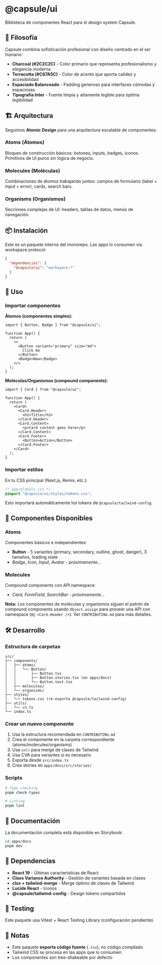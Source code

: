 # @capsule/ui

Biblioteca de componentes React para el design system Capsule.

## 🎨 Filosofía

Capsule combina sofisticación profesional con diseño centrado en el ser humano:

- **Charcoal (#2C2C2C)** - Color primario que representa profesionalismo y elegancia moderna
- **Terracotta (#C67A5C)** - Color de acento que aporta calidez y accesibilidad
- **Espaciado Balanceado** - Padding generoso para interfaces cómodas y espaciosas
- **Tipografía Inter** - Fuente limpia y altamente legible para óptima legibilidad

## 🏗️ Arquitectura

Seguimos **Atomic Design** para una arquitectura escalable de componentes:

### Atoms (Átomos)

Bloques de construcción básicos: botones, inputs, badges, iconos. Primitivos de UI puros sin lógica de negocio.

### Molecules (Moléculas)

Combinaciones de átomos trabajando juntos: campos de formulario (label + input + error), cards, search bars.

### Organisms (Organismos)

Secciones complejas de UI: headers, tablas de datos, menús de navegación.

## 📦 Instalación

Este es un paquete interno del monorepo. Las apps lo consumen vía workspace protocol:

```json
{
  "dependencies": {
    "@capsule/ui": "workspace:*"
  }
}
```

## 🚀 Uso

### Importar componentes

**Átomos (componentes simples):**

```tsx
import { Button, Badge } from "@capsule/ui";

function App() {
  return (
    <>
      <Button variant="primary" size="md">
        Click me
      </Button>
      <Badge>New</Badge>
    </>
  );
}
```

**Moléculas/Organismos (compound components):**

```tsx
import { Card } from "@capsule/ui";

function App() {
  return (
    <Card>
      <Card.Header>
        <h2>Title</h2>
      </Card.Header>
      <Card.Content>
        <p>Card content goes here</p>
      </Card.Content>
      <Card.Footer>
        <Button>Action</Button>
      </Card.Footer>
    </Card>
  );
}
```

### Importar estilos

En tu CSS principal (Next.js, Remix, etc.):

```css
/* app/globals.css */
@import "@capsule/ui/styles/tokens.css";
```

Esto importará automáticamente los tokens de `@capsule/tailwind-config`.

## 🎯 Componentes Disponibles

### Atoms

Componentes básicos e independientes:

- **Button** - 5 variantes (primary, secondary, outline, ghost, danger), 3 tamaños, loading state
- _Badge, Icon, Input, Avatar - próximamente..._

### Molecules

Compound components con API namespace:

- _Card, FormField, SearchBar - próximamente..._

**Nota:** Los componentes de moléculas y organismos siguen el patrón de compound components usando `Object.assign` para proveer una API con namespace (ej: `<Card.Header />`). Ver `CONTRIBUTING.md` para más detalles.

## 🛠️ Desarrollo

### Estructura de carpetas

```
src/
├── components/
│   ├── atoms/
│   │   └── Button/
│   │       ├── Button.tsx
│   │       ├── Button.stories.tsx (en apps/docs)
│   │       └── Button.test.tsx
│   ├── molecules/
│   └── organisms/
├── styles/
│   └── tokens.css (re-exporta @capsule/tailwind-config)
├── utils/
│   └── cn.ts
└── index.ts
```

### Crear un nuevo componente

1. Usa la estructura recomendada en `CONTRIBUTING.md`
2. Crea el componente en la carpeta correspondiente (atoms/molecules/organisms)
3. Usa `cn()` para merge de clases de Tailwind
4. Usa CVA para variantes si es necesario
5. Exporta desde `src/index.ts`
6. Crea stories en `apps/docs/src/stories/`

### Scripts

```bash
# Type checking
pnpm check-types

# Linting
pnpm lint
```

## 📖 Documentación

La documentación completa está disponible en Storybook:

```bash
cd apps/docs
pnpm dev
```

## 🔗 Dependencias

- **React 19** - Últimas características de React
- **Class Variance Authority** - Gestión de variantes basada en clases
- **clsx + tailwind-merge** - Merge óptimo de clases de Tailwind
- **Lucide React** - Iconos
- **@capsule/tailwind-config** - Design tokens compartidos

## 🧪 Testing

Este paquete usa Vitest + React Testing Library (configuración pendiente).

## 📝 Notas

- Este paquete **exporta código fuente** (`.tsx`), no código compilado
- Tailwind CSS se procesa en las apps que lo consumen
- Los componentes son tree-shakeable por defecto
